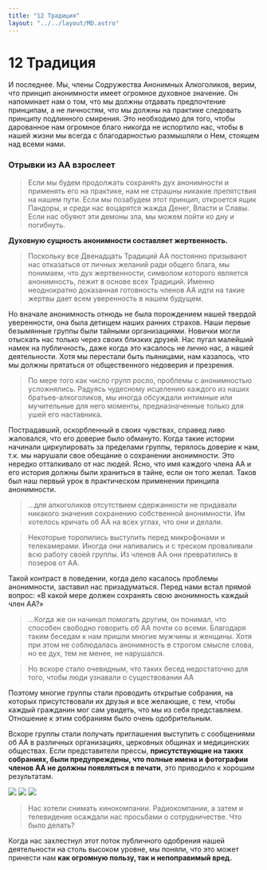 ```yaml
---
title: "12 Традиция"
layout: "../../layout/MD.astro"
---
```


# 12 Традиция

И последнее. Мы, члены Содружества Анонимных Алкоголиков, верим, что принцип анонимности имеет огромное духовное значение. Он напоминает нам о том, что мы должны отдавать предпочтение принципам, а не личностям, что мы должны на практике следовать принципу подлинного смирения. Это необходимо для того, чтобы дарованное нам огромное благо никогда не испортило нас, чтобы в нашей жизни мы всегда с благодарностью размышляли о Нем, стоящем над всеми нами.

### Отрывки из АА взрослеет

> Если мы будем продолжать сохранять дух анонимности и применять его на практике, нам не страшны никакие препятствия на нашем пути. Если мы позабудем этот принцип, откроется ящик Пандоры, и среди нас воцарятся жажда Денег, Власти и Славы. Если нас обуяют эти демоны зла, мы можем пойти ко дну и погибнуть. 

**Духовную сущность анонимности составляет жертвенность.**

> Поскольку все Двенадцать Традиций АА постоянно призывают нас отказаться от личных желаний ради общего блага, мы понимаем, что дух жертвенности, символом которого является анонимность, лежит в основе всех Традиций. Именно неоднократно доказанная готовность членов АА идти на такие жертвы дает всем уверенность в нашем будущем.

Но вначале анонимность отнюдь не была порождением нашей твердой уверенности, она была детищем наших ранних страхов. Наши первые безымянные группы были тайными организациями. Новички могли отыскать нас только через своих близких друзей. Нас пугал малейший намек на публичность, даже когда это касалось не лично нас, а нашей деятельности. Хотя мы перестали быть пьяницами, нам казалось, что мы должны прятаться от общественного недоверия и презрения.

> По мере того как число групп росло, проблемы с анонимностью усложнялись. Радуясь чудесному исцелению каждого из наших братьев-алкоголиков, мы иногда обсуждали интимные или мучительные для него моменты, предназначенные только для ушей его наставника. 

Пострадавший, оскорбленный в своих чувствах, справед ливо жаловался, что его доверие было обмануто. Когда такие истории начинали циркулировать за пределами группы, терялось доверие к нам, т.к. мы нарушали свое обещание о сохранении анонимности. Это нередко отталкивало от нас людей. Ясно, что имя каждого члена
АА и его история должны были храниться в тайне, если он того желал. Таков был наш первый урок в практическом применении принципа анонимности.

> ...для алкоголиков отсутствием сдержанности не придавали никакого значения сохранению собственной анонимности. Им хотелось кричать об АА на всех углах, что они и делали.

> Некоторые торопились выступить перед микрофонами и телекамерами. Иногда они напивались и с треском проваливали всю работу своей группы. Из членов АА они превратились в позеров от АА.

Такой контраст в поведении, когда дело касалось проблемы анонимности, заставил нас призадуматься. Перед нами встал прямой вопрос: «В какой мере должен сохранять свою анонимность каждый член АА?»

>...Когда же он начинал помогать другим, он понимал, что способен свободно говорить об АА почти со всеми. Благодаря таким беседам к нам пришли многие мужчины и женщины. Хотя при этом не соблюдалась анонимность в строгом смысле слова, но ее дух, тем не менее, не нарушался.

> Но вскоре стало очевидным, что таких бесед недостаточно для того, чтобы люди узнавали о существовании АА

Поэтому многие группы стали проводить открытые собрания, на которых присутствовали их друзья и все желающие, с тем, чтобы каждый гражданин мог сам увидеть, что мы из себя представляем. Отношение к этим собраниям было очень одобрительным. 

Вскоре группы стали получать приглашения выступить с сообщениями об АА в различных организациях, церковных общинах и медицинских обществах. Если представители прессы, **присутствующие на таких собраниях, были предупреждены, что полные имена и фотографии членов АА не должны появляться в печати**, это приводило к хорошим результатам.

![](https://i.imgur.com/14MPSRD.jpeg)
![](https://i.imgur.com/IZk8G7E.jpeg)
![](https://i.imgur.com/TA4w4FI.jpeg)

> Нас хотели снимать кинокомпании. Радиокомпании, а затем и телевидение осаждали нас просьбами о сотрудничестве. Что  было делать?

Когда нас захлестнул этот поток публичного одобрения нашей деятельности на столь высоком уровне, мы поняли, что это может принести нам **как огромную пользу, так и непоправимый вред.** 
